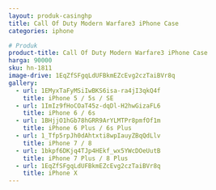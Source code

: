 ```yaml
---
layout: produk-casinghp
title: Call Of Duty Modern Warfare3 iPhone Case
categories: iphone

# Produk
product-title: Call Of Duty Modern Warfare3 iPhone Case
harga: 90000
sku: hn-1811
image-drive: 1EqZfSFgqLdUFBkmEZcEvg2czTaiBVr8q
gallery:
  - url: 1EMyxTaFyMSiIwBKS6isa-ra4jI3qkQ4f
    title: iPhone 5 / 5s / SE
  - url: 1ImIz9fHoCOaT45z-dqDl-H2hwGizaFL6
    title: iPhone 6 / 6s
  - url: 1BHjjO1hGb78hGRR9ArYLMTPr8pmfOf1m
    title: iPhone 6 Plus / 6s Plus
  - url: 1_Tfp5rpJh0dAhtxti8wpIauyZBqQdLlv
    title: iPhone 7 / 8
  - url: 1bkpf6DKjq4TJp4HEkf_wx5YWcDOeUutB
    title: iPhone 7 Plus / 8 Plus
  - url: 1EqZfSFgqLdUFBkmEZcEvg2czTaiBVr8q
    title: iPhone X
---
```

